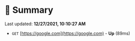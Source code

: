 # 📖 Summary
Last updated: **12/27/2021, 10:10:27 AM**

- `GET` [https://google.com](https://google.com) - **Up** (89ms)
